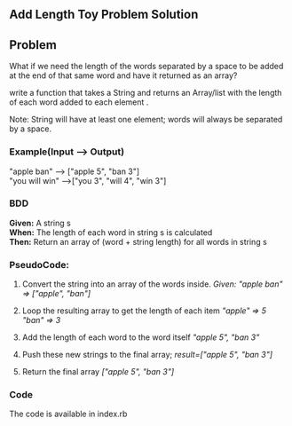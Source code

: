 ## Add Length Toy Problem Solution

## Problem

What if we need the length of the words separated by a space to be added at the end of that same word and have it returned as an array?

write a function that takes a String and returns an Array/list with the length of each word added to each element .

Note: String will have at least one element; words will always be separated by a space.

### Example(Input --> Output)

"apple ban" --> ["apple 5", "ban 3"] <br>
"you will win" -->["you 3", "will 4", "win 3"]

### BDD
**Given:** A string s<br>
**When:** The length of each word in string s is calculated <br>
**Then:** Return an array of (word + string length) for all words in string s<br>

### PseudoCode:
1. Convert the string into an array of the words inside.
*Given: "apple ban" => ["apple", "ban"]*

2. Loop the resulting array to get the length of each item 
*"apple" => 5*
*"ban" => 3*

3. Add the length of each word to the word itself
*"apple 5", "ban 3"*

4. Push these new strings to the final array;
*result=["apple 5", "ban 3"]* 

5. Return the final array
*["apple 5", "ban 3"]*

### Code
The code is available in index.rb




